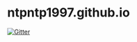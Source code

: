 # ntpntp1997.github.io

[![Gitter](https://badges.gitter.im/ntpntp1997-github-io/techtalk.svg)](https://gitter.im/ntpntp1997-github-io/techtalk?utm_source=badge&utm_medium=badge&utm_campaign=pr-badge&utm_content=badge)